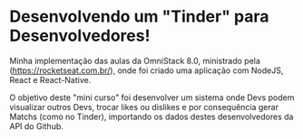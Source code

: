  # Desenvolvendo um "Tinder" para Desenvolvedores!

 Minha implementação das aulas da OmniStack 8.0, ministrado pela (https://rocketseat.com.br/), onde foi criado uma aplicação com NodeJS, React e React-Native.

 O objetivo deste "mini curso" foi desenvolver um sistema onde Devs podem visualizar outros Devs, trocar likes ou dislikes e por consequência gerar Matchs (como no Tinder), importando os dados destes desenvolvedores da API do Github.
